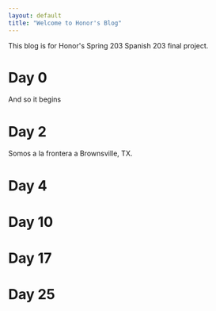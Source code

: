 ```yaml
---
layout: default
title: "Welcome to Honor's Blog"
---
```


This blog is for Honor's Spring 203 Spanish 203 final project.

# Day 0
And so it begins

# Day 2
Somos a la frontera a Brownsville, TX.

# Day 4

# Day 10

# Day 17

# Day 25
